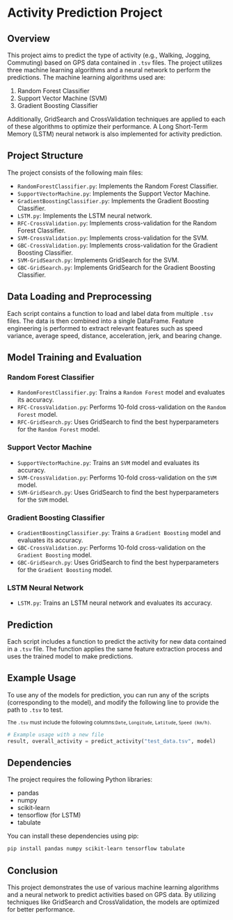 # Activity Prediction Project

## Overview

This project aims to predict the type of activity (e.g., Walking, Jogging, Commuting) based on GPS data contained in `.tsv` files. The project utilizes three machine learning algorithms and a neural network to perform the predictions. The machine learning algorithms used are:

1. Random Forest Classifier
2. Support Vector Machine (SVM)
3. Gradient Boosting Classifier

Additionally, GridSearch and CrossValidation techniques are applied to each of these algorithms to optimize their performance. A Long Short-Term Memory (LSTM) neural network is also implemented for activity prediction.

## Project Structure

The project consists of the following main files:

- `RandomForestClassifier.py`: Implements the Random Forest Classifier.
- `SupportVectorMachine.py`: Implements the Support Vector Machine.
- `GradientBoostingClassifier.py`: Implements the Gradient Boosting Classifier.
- `LSTM.py`: Implements the LSTM neural network.
- `RFC-CrossValidation.py`: Implements cross-validation for the Random Forest Classifier.
- `SVM-CrossValidation.py`: Implements cross-validation for the SVM.
- `GBC-CrossValidation.py`: Implements cross-validation for the Gradient Boosting Classifier.
- `SVM-GridSearch.py`: Implements GridSearch for the SVM.
- `GBC-GridSearch.py`: Implements GridSearch for the Gradient Boosting Classifier.

## Data Loading and Preprocessing

Each script contains a function to load and label data from multiple `.tsv` files. The data is then combined into a single DataFrame. Feature engineering is performed to extract relevant features such as speed variance, average speed, distance, acceleration, jerk, and bearing change.

## Model Training and Evaluation

### Random Forest Classifier

- `RandomForestClassifier.py`: Trains a `Random Forest` model and evaluates its accuracy.
- `RFC-CrossValidation.py`: Performs 10-fold cross-validation on the `Random Forest` model.
- `RFC-GridSearch.py`: Uses GridSearch to find the best hyperparameters for the `Random Forest` model.

### Support Vector Machine

- `SupportVectorMachine.py`: Trains an `SVM` model and evaluates its accuracy.
- `SVM-CrossValidation.py`: Performs 10-fold cross-validation on the `SVM` model.
- `SVM-GridSearch.py`: Uses GridSearch to find the best hyperparameters for the `SVM` model.

### Gradient Boosting Classifier

- `GradientBoostingClassifier.py`: Trains a `Gradient Boosting` model and evaluates its accuracy.
- `GBC-CrossValidation.py`: Performs 10-fold cross-validation on the `Gradient Boosting` model.
- `GBC-GridSearch.py`: Uses GridSearch to find the best hyperparameters for the `Gradient Boosting` model.

### LSTM Neural Network

- `LSTM.py`: Trains an LSTM neural network and evaluates its accuracy.

## Prediction

Each script includes a function to predict the activity for new data contained in a `.tsv` file. The function applies the same feature extraction process and uses the trained model to make predictions.

## Example Usage

To use any of the models for prediction, you can run any of the scripts (corresponding to the model), and modify the following line to provide the path to `.tsv` to test.

<sub>The `.tsv` must include the following columns:`Date`, `Longitude`, `Latitude`, `Speed (km/h)`.</sub>

```python
# Example usage with a new file
result, overall_activity = predict_activity("test_data.tsv", model)
```

## Dependencies

The project requires the following Python libraries:

- pandas
- numpy
- scikit-learn
- tensorflow (for LSTM)
- tabulate

You can install these dependencies using pip:

```bash
pip install pandas numpy scikit-learn tensorflow tabulate
```

## Conclusion

This project demonstrates the use of various machine learning algorithms and a neural network to predict activities based on GPS data. By utilizing techniques like GridSearch and CrossValidation, the models are optimized for better performance.